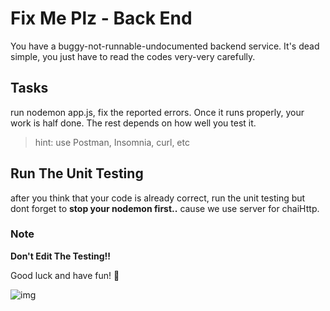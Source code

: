 # Fix Me Plz - Back End
You have a buggy-not-runnable-undocumented backend service. It's dead simple, you just have to read the codes very-very carefully.

## Tasks
run nodemon app.js, fix the reported errors. Once it runs properly, your work is half done. The rest depends on how well you test it.

> hint: use Postman, Insomnia, curl, etc

## Run The Unit Testing
after you think that your code is already correct, run the unit testing but dont forget to **stop your nodemon first..**
cause we use server for chaiHttp.

### Note
**Don't Edit The Testing!!**


Good luck and have fun! 🎉

![img](https://camo.githubusercontent.com/8f626f9cbb9e67fe1fa1bbc22a8adcf8b7cdcab1/687474703a2f2f69302e6b796d2d63646e2e636f6d2f656e74726965732f69636f6e732f6f726967696e616c2f3030302f3032332f3938372f6f766572636f6d652e6a7067)
